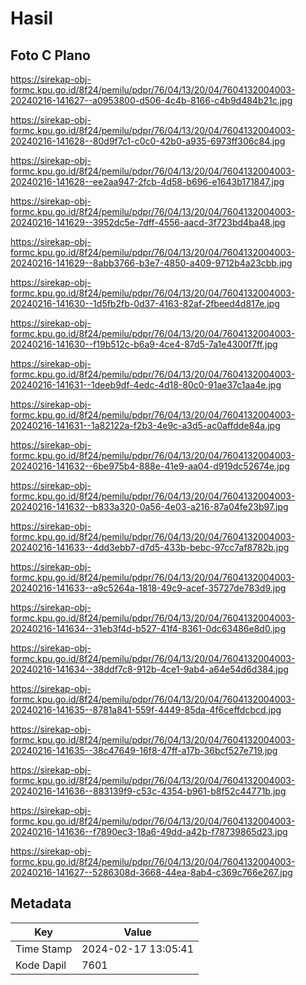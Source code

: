 # Hasil

## Foto C Plano

https://sirekap-obj-formc.kpu.go.id/8f24/pemilu/pdpr/76/04/13/20/04/7604132004003-20240216-141627--a0953800-d506-4c4b-8166-c4b9d484b21c.jpg

https://sirekap-obj-formc.kpu.go.id/8f24/pemilu/pdpr/76/04/13/20/04/7604132004003-20240216-141628--80d9f7c1-c0c0-42b0-a935-6973ff306c84.jpg

https://sirekap-obj-formc.kpu.go.id/8f24/pemilu/pdpr/76/04/13/20/04/7604132004003-20240216-141628--ee2aa947-2fcb-4d58-b696-e1643b171847.jpg

https://sirekap-obj-formc.kpu.go.id/8f24/pemilu/pdpr/76/04/13/20/04/7604132004003-20240216-141629--3952dc5e-7dff-4556-aacd-3f723bd4ba48.jpg

https://sirekap-obj-formc.kpu.go.id/8f24/pemilu/pdpr/76/04/13/20/04/7604132004003-20240216-141629--8abb3766-b3e7-4850-a409-9712b4a23cbb.jpg

https://sirekap-obj-formc.kpu.go.id/8f24/pemilu/pdpr/76/04/13/20/04/7604132004003-20240216-141630--1d5fb2fb-0d37-4163-82af-2fbeed4d817e.jpg

https://sirekap-obj-formc.kpu.go.id/8f24/pemilu/pdpr/76/04/13/20/04/7604132004003-20240216-141630--f19b512c-b6a9-4ce4-87d5-7a1e4300f7ff.jpg

https://sirekap-obj-formc.kpu.go.id/8f24/pemilu/pdpr/76/04/13/20/04/7604132004003-20240216-141631--1deeb9df-4edc-4d18-80c0-91ae37c1aa4e.jpg

https://sirekap-obj-formc.kpu.go.id/8f24/pemilu/pdpr/76/04/13/20/04/7604132004003-20240216-141631--1a82122a-f2b3-4e9c-a3d5-ac0affdde84a.jpg

https://sirekap-obj-formc.kpu.go.id/8f24/pemilu/pdpr/76/04/13/20/04/7604132004003-20240216-141632--6be975b4-888e-41e9-aa04-d919dc52674e.jpg

https://sirekap-obj-formc.kpu.go.id/8f24/pemilu/pdpr/76/04/13/20/04/7604132004003-20240216-141632--b833a320-0a56-4e03-a216-87a04fe23b97.jpg

https://sirekap-obj-formc.kpu.go.id/8f24/pemilu/pdpr/76/04/13/20/04/7604132004003-20240216-141633--4dd3ebb7-d7d5-433b-bebc-97cc7af8782b.jpg

https://sirekap-obj-formc.kpu.go.id/8f24/pemilu/pdpr/76/04/13/20/04/7604132004003-20240216-141633--a9c5264a-1818-49c9-acef-35727de783d9.jpg

https://sirekap-obj-formc.kpu.go.id/8f24/pemilu/pdpr/76/04/13/20/04/7604132004003-20240216-141634--31eb3f4d-b527-41f4-8361-0dc63486e8d0.jpg

https://sirekap-obj-formc.kpu.go.id/8f24/pemilu/pdpr/76/04/13/20/04/7604132004003-20240216-141634--38ddf7c8-912b-4ce1-9ab4-a64e54d6d384.jpg

https://sirekap-obj-formc.kpu.go.id/8f24/pemilu/pdpr/76/04/13/20/04/7604132004003-20240216-141635--8781a841-559f-4449-85da-4f6ceffdcbcd.jpg

https://sirekap-obj-formc.kpu.go.id/8f24/pemilu/pdpr/76/04/13/20/04/7604132004003-20240216-141635--38c47649-16f8-47ff-a17b-36bcf527e719.jpg

https://sirekap-obj-formc.kpu.go.id/8f24/pemilu/pdpr/76/04/13/20/04/7604132004003-20240216-141636--883139f9-c53c-4354-b961-b8f52c44771b.jpg

https://sirekap-obj-formc.kpu.go.id/8f24/pemilu/pdpr/76/04/13/20/04/7604132004003-20240216-141636--f7890ec3-18a6-49dd-a42b-f78739865d23.jpg

https://sirekap-obj-formc.kpu.go.id/8f24/pemilu/pdpr/76/04/13/20/04/7604132004003-20240216-141627--5286308d-3668-44ea-8ab4-c369c766e267.jpg


## Metadata

| Key        | Value               |
| ---------- | ------------------- |
| Time Stamp | 2024-02-17 13:05:41 |
| Kode Dapil | 7601                |



